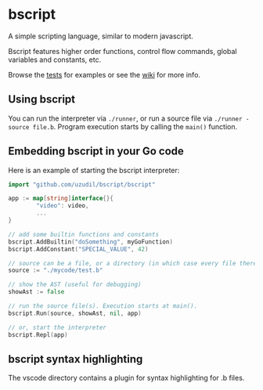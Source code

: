 # bscript
A simple scripting language, similar to modern javascript.

Bscript features higher order functions, control flow commands, global variables and constants, etc. 

Browse the [tests](https://github.com/gabor-lbl/benji4000/tree/master/src/tests) for examples or see the [wiki](https://github.com/uzudil/benji4000/wiki) for more info.

## Using bscript

You can run the interpreter via `./runner`, or run a source file via `./runner -source file.b`. Program execution starts by calling the `main()` function.

## Embedding bscript in your Go code

Here is an example of starting the bscript interpreter:
```go
import "github.com/uzudil/bscript/bscript"

app := map[string]interface{}{
        "video": video,
        ...
}

// add some builtin functions and constants
bscript.AddBuiltin("doSomething", myGoFunction)
bscript.AddConstant("SPECIAL_VALUE", 42)

// source can be a file, or a directory (in which case every file there is loaded)
source := "./mycode/test.b"

// show the AST (useful for debugging)
showAst := false

// run the source file(s). Execution starts at main().
bscript.Run(source, showAst, nil, app)

// or, start the interpreter
bscript.Repl(app)
```

## bscript syntax highlighting
The vscode directory contains a plugin for syntax highlighting for .b files.
